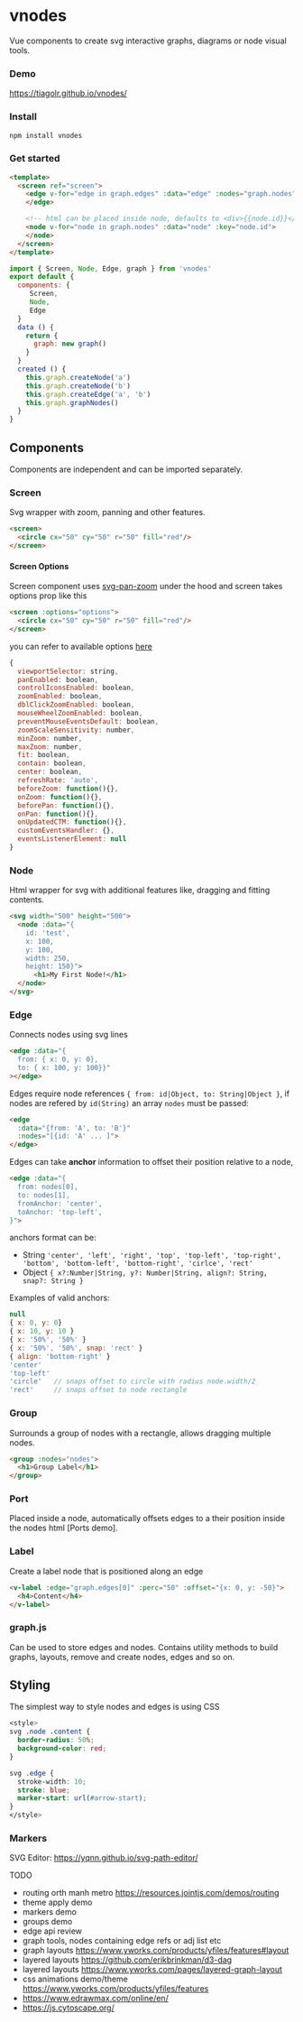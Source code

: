 # vnodes

Vue components to create svg interactive graphs, diagrams or node visual tools.

### Demo

https://tiagolr.github.io/vnodes/

### Install

```bash
npm install vnodes
```

### Get started
```html
<template>
  <screen ref="screen">
    <edge v-for="edge in graph.edges" :data="edge" :nodes="graph.nodes" :key="edge.id">
    </edge>

    <!-- html can be placed inside node, defaults to <div>{{node.id}}</div> -->
    <node v-for="node in graph.nodes" :data="node" :key="node.id">
    </node>
  </screen>
</template>
```
```js
import { Screen, Node, Edge, graph } from 'vnodes'
export default {
  components: {
     Screen,
     Node,
     Edge
  }
  data () {
    return {
      graph: new graph()
    }
  }
  created () {
    this.graph.createNode('a')
    this.graph.createNode('b')
    this.graph.createEdge('a', 'b')
    this.graph.graphNodes()
  }
}
```

## Components

Components are independent and can be imported separately.

### Screen

Svg wrapper with zoom, panning and other features.

```html
<screen>
  <circle cx="50" cy="50" r="50" fill="red"/>
</screen>
```

#### Screen Options
Screen component uses [svg-pan-zoom](https://www.npmjs.com/package/svg-pan-zoom) under the hood
and screen takes options prop like this
```html
<screen :options="options">
  <circle cx="50" cy="50" r="50" fill="red"/>
</screen>
```
you can refer to available options [here](https://www.npmjs.com/package/svg-pan-zoom#how-to-use)
```javascript
{
  viewportSelector: string,
  panEnabled: boolean,
  controlIconsEnabled: boolean,
  zoomEnabled: boolean,
  dblClickZoomEnabled: boolean,
  mouseWheelZoomEnabled: boolean,
  preventMouseEventsDefault: boolean,
  zoomScaleSensitivity: number,
  minZoom: number,
  maxZoom: number,
  fit: boolean,
  contain: boolean,
  center: boolean,
  refreshRate: 'auto',
  beforeZoom: function(){},
  onZoom: function(){},
  beforePan: function(){},
  onPan: function(){},
  onUpdatedCTM: function(){},
  customEventsHandler: {},
  eventsListenerElement: null
}
```

### Node

Html wrapper for svg with additional features like, dragging and fitting contents.


```html
<svg width="500" height="500">
  <node :data="{
    id: 'test',
    x: 100,
    y: 100,
    width: 250,
    height: 150}">
      <h1>My First Node!</h1>
  </node>
</svg>
```

### Edge

Connects nodes using svg lines

```html
<edge :data="{
  from: { x: 0, y: 0},
  to: { x: 100, y: 100}}"
></edge>
```

Edges require node references `{ from: id|Object, to: String|Object }`, if nodes are refered by `id(String)` an array `nodes` must be passed:

```html
<edge
  :data="{from: 'A', to: 'B'}"
  :nodes="[{id: 'A' ... ]">
</edge>
```

Edges can take **anchor** information to offset their position relative to a node,

```html
<edge :data="{
  from: nodes[0],
  to: nodes[1],
  fromAnchor: 'center',
  toAnchor: 'top-left',
}">
```
 anchors format can be:

* String `'center', 'left', 'right', 'top', 'top-left', 'top-right', 'bottom', 'bottom-left', 'bottom-right', 'cirlce', 'rect'`
* Object `{ x?:Number|String, y?: Number|String, align?: String, snap?: String }`

Examples of valid anchors:

```js
null
{ x: 0, y: 0}
{ x: 10, y: 10 }
{ x: '50%', '50%' }
{ x: '50%', '50%', snap: 'rect' }
{ align: 'bottom-right' }
'center'
'top-left'
'circle'   // snaps offset to circle with radius node.width/2
'rect'     // snaps offset to node rectangle
```

### Group

Surrounds a group of nodes with a rectangle, allows dragging multiple nodes.

```html
<group :nodes="nodes">
  <h1>Group Label</h1>
</group>
```

### Port

Placed inside a node, automatically offsets edges to a their position inside the nodes html [Ports demo].

### Label

Create a label node that is positioned along an edge

```html
<v-label :edge="graph.edges[0]" :perc="50" :offset="{x: 0, y: -50}">
  <h4>Content</h4>
</v-label>
```

### graph.js

Can be used to store edges and nodes.
Contains utility methods to build graphs, layouts, remove and create nodes, edges and so on.

## Styling

The simplest way to style nodes and edges is using CSS

```css
<style>
svg .node .content {
  border-radius: 50%;
  background-color: red;
}

svg .edge {
  stroke-width: 10;
  stroke: blue;
  marker-start: url(#arrow-start);
}
</style>
```

### Markers

SVG Editor: https://yqnn.github.io/svg-path-editor/

TODO

- routing orth manh metro https://resources.jointjs.com/demos/routing
- theme apply demo
- markers demo
- groups demo
- edge api review
- graph tools, nodes containing edge refs or adj list etc
- graph layouts https://www.yworks.com/products/yfiles/features#layout
- layered layouts https://github.com/erikbrinkman/d3-dag
- layered layouts https://www.yworks.com/pages/layered-graph-layout
- css animations demo/theme https://www.yworks.com/products/yfiles/features
- https://www.edrawmax.com/online/en/
- https://js.cytoscape.org/
